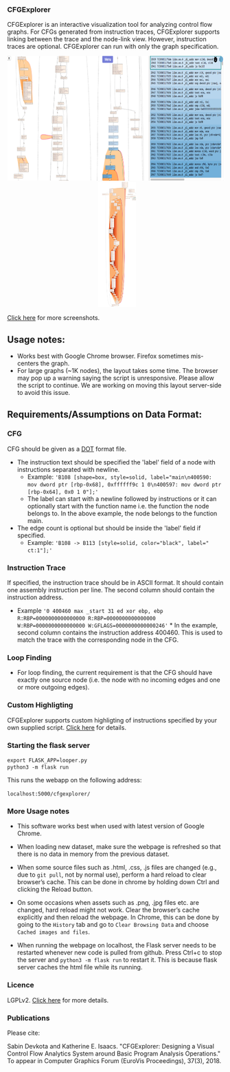 ### CFGExplorer

CFGExplorer is an interactive visualization tool for analyzing control flow
graphs. For CFGs generated from instruction traces, CFGExplorer supports
linking between the trace and the node-link view. However, instruction traces
are optional. CFGExplorer can run with only the graph specification.

<p align="center">
  <img src="screenshots/CFGExplorer-teaser.svg" height=290 />
  &nbsp;
  <img src="screenshots/LoopBackgroundHighlightingBigGraph.png" height=290 />
</p>

[Click here](https://github.com/hdc-arizona/cfgexplorer/tree/develop/screenshots) for more screenshots.

## Usage notes:
* Works best with Google Chrome browser. Firefox sometimes mis-centers the graph.
* For large graphs (~1K nodes), the layout takes some time. The browser may pop up a warning saying the script is unresponsive. Please allow the script to continue. We are working on moving this layout server-side to avoid this issue.

## Requirements/Assumptions on Data Format:

### CFG
CFG should be given as a [DOT](https://www.graphviz.org/doc/info/lang.html) format file. 

* The instruction text should be specified the 'label' field of a node with instructions separated with newline. 
  * Example: `'B108 [shape=box, style=solid, label="main\n400590: mov dword ptr [rbp-0x68], 0xffffff9c 1 0\n400597: mov dword ptr [rbp-0x64], 0x0 1 0"];'`
  * The label can start with a newline followed by instructions or it can optionally start with the function name i.e. the function the node belongs to. In the above example, the node belongs to the function main.
* The edge count is optional but should be inside the 'label' field if specified. 
  * Example: `'B108 -> B113 [style=solid, color="black", label=" ct:1"];'`

### Instruction Trace
If specified, the instruction trace should be in ASCII format. It should contain one assembly instruction per line. The second column should contain the instruction address. 

  *  Example `'0 400460 max _start 31 ed xor ebp, ebp R:RBP=0000000000000000 R:RBP=0000000000000000 W:RBP=0000000000000000 W:GFLAGS=0000000000000246'`
    * In the example, second column contains the instruction address 400460. This is used to match the trace with the corresponding node in the CFG.

### Loop Finding
* For loop finding, the current requirement is that the CFG should have exactly one source node (i.e. the node with no incoming edges and one or more outgoing edges).

### Custom Highligting

CFGExplorer supports custom highligting of instructions specified by your own
supplied script. [Click
here](https://github.com/hdc-arizona/cfgexplorer/blob/develop/analysis_readme.md)
for details.


### Starting the flask server
```
export FLASK_APP=looper.py
python3 -m flask run
```

This runs the webapp on the following address:

`localhost:5000/cfgexplorer/`


### More Usage notes

* This software works best when used with latest version of Google Chrome.

* When loading new dataset, make sure the webpage is refreshed so that there is no data in memory from the previous dataset.

* When some source files such as .html, .css, .js files are changed (e.g., due to `git pull`, not by normal use), perform a hard reload to clear browser’s cache. This can be done in chrome by holding down Ctrl and clicking the Reload button. 

* On some occasions when assets such as .png, .jpg files etc. are changed, hard reload might not work. Clear the browser’s cache explicitly and then reload the webpage. In Chrome, this can be done by going to the `History` tab and go to `Clear Browsing Data` and choose `Cached images and files`.

* When running the webpage on localhost, the Flask server needs to be restarted whenever new code is pulled from github. Press Ctrl+c to stop the server and `python3 -m flask run` to restart it. This is because flask server caches the html file while its running.

### Licence

LGPLv2. [Click here](https://github.com/hdc-arizona/cfgexplorer/blob/develop/LICENSE) for more details. 

### Publications

Please cite:

Sabin Devkota and Katherine E. Isaacs. "CFGExplorer: Designing a Visual Control Flow Analytics System around Basic Program Analysis Operations." To appear in Computer Graphics Forum (EuroVis Proceedings), 37(3), 2018.
